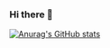 ### Hi there 👋

[![Anurag's GitHub stats](https://github-readme-stats.vercel.app/api?username=abhoygorai)](https://github.com/anuraghazra/github-readme-stats)













<!--
**abhoygorai/abhoygorai** is a ✨ _special_ ✨ repository because its `README.md` (this file) appears on your GitHub profile.

Here are some ideas to get you started:

- 🔭 I’m currently working on ...
- 🌱 I’m currently learning ...
- 👯 I’m looking to collaborate on ...
- 🤔 I’m looking for help with ...
- 💬 Ask me about ...
- 📫 How to reach me: ...
- 😄 Pronouns: ...
- ⚡ Fun fact: ...
-->
